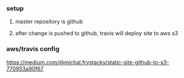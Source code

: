 

### setup

1) master repository is github

2) after change is pushed to github, travis will deploy site to aws s3  

### aws/travis config

https://medium.com/@michal.frystacky/static-site-github-to-s3-770953a90f67
